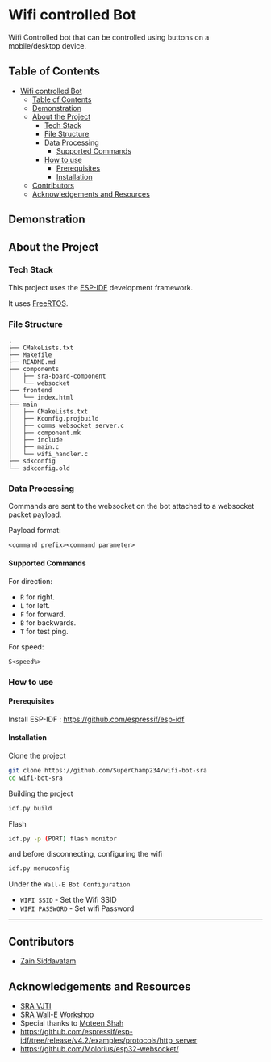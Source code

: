 # Wifi controlled Bot

Wifi Controlled bot that can be controlled using buttons on a mobile/desktop device.

## Table of Contents

- [Wifi controlled Bot](#wifi-controlled-bot)
  - [Table of Contents](#table-of-contents)
  - [Demonstration](#demonstration)
  - [About the Project](#about-the-project)
    - [Tech Stack](#tech-stack)
    - [File Structure](#file-structure)
    - [Data Processing](#data-processing)
      - [Supported Commands](#supported-commands)
    - [How to use](#how-to-use)
      - [Prerequisites](#prerequisites)
      - [Installation](#installation)
  - [Contributors](#contributors)
  - [Acknowledgements and Resources](#acknowledgements-and-resources)

## Demonstration

## About the Project

### Tech Stack

This project uses the [ESP-IDF](https://docs.espressif.com/projects/esp-idf/en/latest/esp32/) development framework.

It uses [FreeRTOS](https://www.freertos.org/openrtos.html).

### File Structure

```
.
├── CMakeLists.txt
├── Makefile
├── README.md
├── components
│   ├── sra-board-component
│   └── websocket
├── frontend
│   └── index.html
├── main
│   ├── CMakeLists.txt
│   ├── Kconfig.projbuild
│   ├── comms_websocket_server.c
│   ├── component.mk
│   ├── include
│   ├── main.c
│   └── wifi_handler.c
├── sdkconfig
└── sdkconfig.old
```

### Data Processing

Commands are sent to the websocket on the bot attached to a websocket packet payload.


Payload format:
```
<command prefix><command parameter>
```

#### Supported Commands

For direction:

- `R` for right.
- `L` for left.
- `F` for forward.
- `B` for backwards.
- `T` for test ping.

For speed:

`S<speed%>`

### How to use

#### Prerequisites

Install ESP-IDF : https://github.com/espressif/esp-idf

#### Installation

Clone the project

```sh
git clone https://github.com/SuperChamp234/wifi-bot-sra
cd wifi-bot-sra
```

Building the project

```sh
idf.py build
```

Flash

```sh
idf.py -p (PORT) flash monitor
```

and before disconnecting, configuring the wifi

```sh
idf.py menuconfig
```

Under the `Wall-E Bot Configuration`

- `WIFI SSID` - Set the Wifi SSID
- `WIFI PASSWORD` - Set wifi Password

---

## Contributors

- [Zain Siddavatam](https://github.com/SuperChamp234/RISC)


## Acknowledgements and Resources
- [SRA VJTI](https://github.com/SRA-VJTI)
- [SRA Wall-E Workshop](https://github.com/SRA-VJTI/Wall-E_v2.2)
- Special thanks to [Moteen Shah](https://github.com/Jamm02)
- https://github.com/espressif/esp-idf/tree/release/v4.2/examples/protocols/http_server
- https://github.com/Molorius/esp32-websocket/
